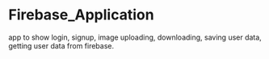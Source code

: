 # Firebase_Application
app to show login, signup, image uploading, downloading, saving user data, getting user data from firebase.
